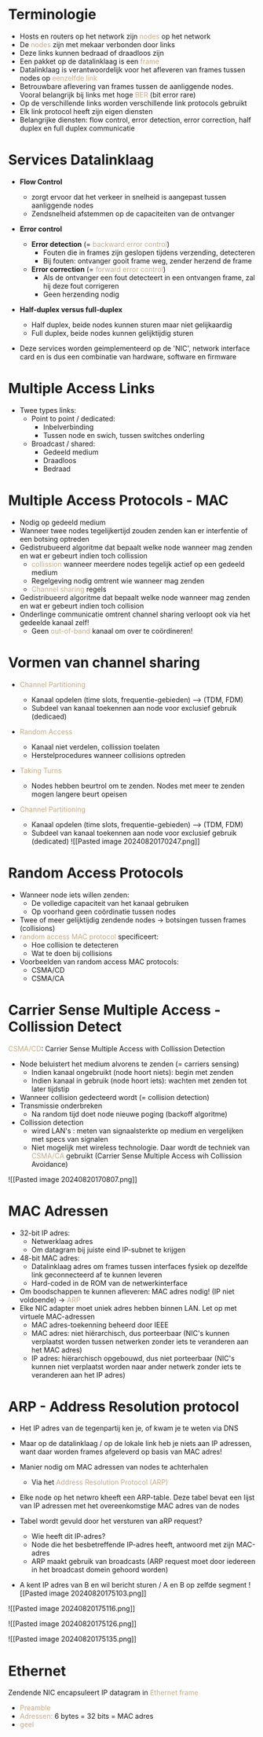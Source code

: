 # Terminologie
- Hosts en routers op het network zijn <span style="color:#c8ab83;">nodes</span> op het network
- De <span style="color:#c8ab83;">nodes</span> zijn met mekaar verbonden door links
- Deze links kunnen bedraad of draadloos zijn
- Een pakket op de datalinklaag is een <span style="color:#c8ab83;">frame</span>
- Datalinklaag is verantwoordelijk voor het afleveren van frames tussen nodes op <span style="color:#c8ab83;">eenzelfde link</span>
- Betrouwbare aflevering van frames tussen de aanliggende nodes. Vooral belangrijk bij links met hoge <span style="color:#c8ab83;">BER</span> (bit error rare)
- Op de verschillende links worden verschillende link protocols gebruikt
- Elk link protocol heeft zijn eigen diensten
- Belangrijke diensten: flow control, error detection, error correction, half duplex en full duplex communicatie

# Services Datalinklaag
- **Flow Control**
	- zorgt ervoor dat het verkeer in snelheid is aangepast tussen aanliggende nodes
	- Zendsnelheid afstemmen op de capaciteiten van de ontvanger
- **Error control**
	- **Error detection** (= <span style="color:#c8ab83;">backward error control</span>)
		- Fouten die in frames zijn geslopen tijdens verzending, detecteren
		- Bij fouten: ontvanger gooit frame weg, zender herzend de frame
	- **Error correction** (= <span style="color:#c8ab83;">forward error control</span>)
		- Als de ontvanger een fout detecteert in een ontvangen frame, zal hij deze fout corrigeren
		- Geen herzending nodig
- **Half-duplex versus full-duplex**
	- Half duplex, beide nodes kunnen sturen maar niet gelijkaardig
	- Full duplex, beide nodes kunnen gelijktijdig sturen

- Deze services worden geimplementeerd op de 'NIC', network interface card en is dus een combinatie van hardware, software en firmware

# Multiple Access Links
- Twee types links:
	- Point to point / dedicated:
		- Inbelverbinding
		- Tussen node en swich, tussen switches onderling
	- Broadcast / shared:
		- Gedeeld medium
		- Draadloos
		- Bedraad

# Multiple Access Protocols - MAC
- Nodig op gedeeld medium
- Wanneer twee nodes tegelijkertijd zouden zenden kan er interfentie of een botsing optreden
- Gedistrubueerd algoritme dat bepaalt welke node wanneer mag zenden en wat er gebeurt indien toch collission
	- <span style="color:#c8ab83;">collission</span> wanneer meerdere nodes tegelijk actief op een gedeeld medium
	- Regelgeving nodig omtrent wie wanneer mag zenden
	- <span style="color:#c8ab83;">Channel sharing</span> regels
- Gedistribueerd algoritme dat bepaalt welke node wanneer mag zenden en wat er gebeurt indien toch collision
- Onderlinge communicatie omtrent channel sharing verloopt ook via het gedeelde kanaal zelf!
	- Geen <span style="color:#c8ab83;">out-of-band</span> kanaal om over te coördineren!

# Vormen van channel sharing
- <span style="color:#c8ab83;">Channel Partitioning</span>
	- Kanaal opdelen (time slots, frequentie-gebieden) --> (TDM, FDM)
	- Subdeel van kanaal toekennen aan node voor exclusief gebruik (dedicaed)
- <span style="color:#c8ab83;">Random Access</span>
	- Kanaal niet verdelen, collission toelaten
	- Herstelprocedures wanneer collisions optreden
- <span style="color:#c8ab83;">Taking Turns</span>
	- Nodes hebben beurtrol om te zenden. Nodes met meer te zenden mogen langere beurt opeisen


- <span style="color:#c8ab83;">Channel Partitioning</span>
	- Kanaal opdelen (time slots, frequentie-gebieden) --> (TDM, FDM)
	- Subdeel van kanaal toekennen aan node voor exclusief gebruik (dedicated)
![[Pasted image 20240820170247.png]]

# Random Access Protocols
- Wanneer node iets willen zenden:
	- De volledige capaciteit van het kanaal gebruiken
	- Op voorhand geen coördinatie tussen nodes
- Twee of meer gelijktijdig zendende nodes -> botsingen tussen frames (collisions)
- <span style="color:#c8ab83;">random access MAC protocol</span> specificeert:
	- Hoe collision te detecteren
	- Wat te doen bij collisions
- Voorbeelden van random access MAC protocols:
	- CSMA/CD
	- CSMA/CA

# Carrier Sense Multiple Access - Collission Detect
<span style="color:#c8ab83;">CSMA/CD</span>: Carrier Sense Multiple Access with Collission Detection
- Node beluistert het medium alvorens te zenden (= carriers sensing)
	- Indien kanaal ongebruikt (node hoort niets): begin met zenden
	- Indien kanaal in gebruik (node hoort iets): wachten met zenden tot later tijdstip
- Wanneer collision gedecteerd wordt (= collision detection)
- Transmissie onderbreken
	- Na random tijd doet node nieuwe poging (backoff algoritme)
- Collission detection
	- wired LAN's : meten van signaalsterkte op medium en vergelijken met specs van signalen
	- Niet mogelijk met wireless technologie. Daar wordt de techniek van <span style="color:#c8ab83;">CSMA/CA</span> gebruikt (Carrier Sense Multiple Access wih Collission Avoidance)

![[Pasted image 20240820170807.png]]

# MAC Adressen
- 32-bit IP adres:
	- Netwerklaag adres
	- Om datagram bij juiste eind IP-subnet te krijgen
- 48-bit MAC adres:
	- Datalinklaag adres om frames tussen interfaces fysiek op dezelfde link geconnecteerd af te kunnen leveren
	- Hard-coded in de ROM van de netwerkinterface
- Om boodschappen te kunnen afleveren: MAC adres nodig! (IP niet voldoende) -> <span style="color:#c8ab83;">ARP</span>
- Elke NIC adapter moet uniek adres hebben binnen LAN. Let op met virtuele MAC-adressen
	- MAC adres-toekenning beheerd door IEEE
	- MAC adres: niet hiërarchisch, dus porteerbaar (NIC's kunnen verplaatst worden tussen netwerken zonder iets te veranderen aan het MAC adres)
	- IP adres: hiërarchisch opgebouwd, dus niet porteerbaar (NIC's kunnen niet verplaatst worden naar ander netwerk zonder iets te veranderen aan het IP adres)

# ARP - Address Resolution protocol
- Het IP adres van de tegenpartij ken je, of kwam je te weten via DNS
- Maar op de datalinklaag / op de lokale link heb je niets aan IP adressen, want daar worden frames afgeleverd op basis van MAC adres!
- Manier nodig om MAC adressen van nodes te achterhalen
	- Via het <span style="color:#c8ab83;">Address Resolution Protocol (ARP)</span>
- Elke node op het netwro kheeft een ARP-table. Deze tabel bevat een lijst van IP adressen met het overeenkomstige MAC adres van de nodes
- Tabel wordt gevuld door het versturen van aRP request?
	- Wie heeft dit IP-adres?
	- Node die het besbetreffende IP-adres heeft, antwoord met zijn MAC-adres
	- ARP maakt gebruik van broadcasts (ARP request moet door iedereen in het broadcast domein gehoord worden)

- A kent IP adres van B en wil bericht sturen / A en B op zelfde segment
![[Pasted image 20240820175103.png]]

![[Pasted image 20240820175116.png]]

![[Pasted image 20240820175126.png]]

![[Pasted image 20240820175135.png]]

# Ethernet
Zendende NIC encapsuleert IP datagram in <span style="color:#c8ab83;">Ethernet frame</span>
- <span style="color:#c8ab83;">Preamble</span>
- <span style="color:#c8ab83;">Adressen:</span> 6 bytes = 32 bits = MAC adres
- <span style="color:#c8ab83;">geel</span>